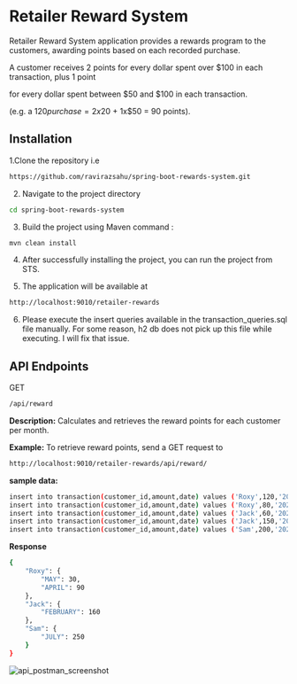 # Retailer Reward System

Retailer Reward System application provides a rewards program to the customers, awarding points based on each recorded purchase.

A customer receives 2 points for every dollar spent over $100 in each transaction, plus 1 point

for every dollar spent between $50 and $100 in each transaction.

(e.g. a $120 purchase = 2x$20 + 1x$50 = 90 points).

## Installation

1.Clone the repository i.e  
```bash
https://github.com/ravirazsahu/spring-boot-rewards-system.git
```
2. Navigate to the project directory 
```bash
cd spring-boot-rewards-system
```
3. Build the project using Maven command : 
```bash
mvn clean install
```
4. After successfully installing the project, you can run the project from STS.

5. The application will be available at 
```bash
http://localhost:9010/retailer-rewards
```
6. Please execute the insert queries available in the transaction_queries.sql file manually. For some reason, h2 db does not pick up this file while executing. I will fix that issue.


## API Endpoints
GET 
```bash
/api/reward
```
**Description:** Calculates and retrieves the reward points for each customer per month.

**Example:** To retrieve reward points, send a GET request to 
```bash
http://localhost:9010/retailer-rewards/api/reward/
```
**sample data:**
```bash
insert into transaction(customer_id,amount,date) values ('Roxy',120,'2024-04-18');
insert into transaction(customer_id,amount,date) values ('Roxy',80,'2024-05-10');
insert into transaction(customer_id,amount,date) values ('Jack',60,'2024-02-11');
insert into transaction(customer_id,amount,date) values ('Jack',150,'2024-02-18');
insert into transaction(customer_id,amount,date) values ('Sam',200,'2024-07-18');
```
**Response**
```bash
{
    "Roxy": {
        "MAY": 30,
        "APRIL": 90
    },
    "Jack": {
        "FEBRUARY": 160
    },
    "Sam": {
        "JULY": 250
    }
}
```

![api_postman_screenshot](https://github.com/user-attachments/assets/8d4671c0-72b9-49f8-ab15-ca23bff76e68)
